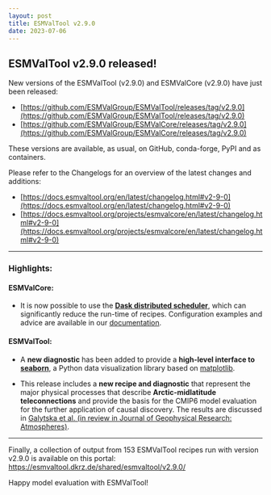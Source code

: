 ```yaml
---
layout: post
title: ESMValTool v2.9.0
date: 2023-07-06
---
```


## ESMValTool v2.9.0 released!

New versions of the ESMValTool (v2.9.0) and ESMValCore (v2.9.0) have just been released:
-	[https://github.com/ESMValGroup/ESMValTool/releases/tag/v2.9.0](https://github.com/ESMValGroup/ESMValTool/releases/tag/v2.9.0)
-	[https://github.com/ESMValGroup/ESMValCore/releases/tag/v2.9.0](https://github.com/ESMValGroup/ESMValCore/releases/tag/v2.9.0) 

These versions are available, as usual, on GitHub, conda-forge, PyPI and as containers. 

Please refer to the Changelogs for an overview of the latest changes and additions:
-	[https://docs.esmvaltool.org/en/latest/changelog.html#v2-9-0](https://docs.esmvaltool.org/en/latest/changelog.html#v2-9-0)
-	[https://docs.esmvaltool.org/projects/esmvalcore/en/latest/changelog.html#v2-9-0](https://docs.esmvaltool.org/projects/esmvalcore/en/latest/changelog.html#v2-9-0) 

-------------------

### Highlights:
#### ESMValCore:

- It is now possible to use the [**Dask distributed scheduler**](https://docs.dask.org/en/latest/deploying.html), which can significantly reduce the run-time of recipes. Configuration examples and advice are available in our [documentation](https://docs.esmvaltool.org/projects/ESMValCore/en/latest/quickstart/configure.html#config-dask).
   
#### ESMValTool:

- A **new diagnostic** has been added to provide a **high-level interface to** [**seaborn**](https://seaborn.pydata.org/),
   a Python data visualization library based on [matplotlib](https://matplotlib.org/).
  
-  This release includes a **new recipe and diagnostic** that represent the major physical processes that describe **Arctic-midlatitude teleconnections** and
   provide the basis for the CMIP6 model evaluation for the further application of causal discovery. The results are discussed in [Galytska et al. (in review in Journal of Geophysical Research: Atmospheres)](https://essopenarchive.org/doi/full/10.1002/essoar.10512569.1).

-------------------

Finally, a collection of output from 153 ESMValTool recipes run with version v2.9.0 is available on this portal: https://esmvaltool.dkrz.de/shared/esmvaltool/v2.9.0/ 

Happy model evaluation with ESMValTool!
